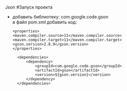 Json
#Запуск проекта

- добавить библиотеку: com.google.code.gson <br> 
в файл pom.xml добавить код:
  ```
  <properties>
  <maven.compiler.source>11</maven.compiler.source>
  <maven.compiler.target>11</maven.compiler.target>
  <gson.version>2.8.9</gson.version>
  </properties>

    <dependencies>
        <dependency>
            <groupId>com.google.code.gson</groupId>
            <artifactId>gson</artifactId>
            <version>${gson.version}</version>
        </dependency>
    </dependencies>
  ```